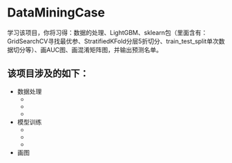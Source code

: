 # DataMiningCase
学习该项目，你将习得：数据的处理、LightGBM、sklearn包（里面含有：GridSearchCV寻找最优参、StratifiedKFold分层5折切分、train_test_split单次数据切分等）、画AUC图、画混淆矩阵图，并输出预测名单。

## 该项目涉及的如下：
<ul>
  <li> 数据处理
    <ul>
      <li>
      <li>
      <li>
    </ul>
  <li> 模型训练
    <ul>
      <li>
      <li>
      <li>
    </ul>
  <li> 画图
</ul>
